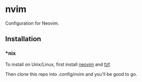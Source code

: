 # nvim
Configuration for Neovim.

## Installation
### \*nix
To install on Unix/Linux, first install [neovim](https://neovim.io/) and
[fzf](https://github.com/junegunn/fzf).

Then clone this repo into .config/nvim and you'll be good to go.
